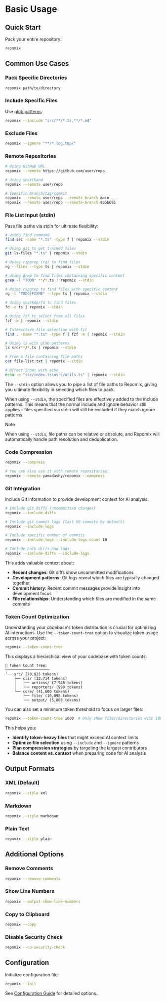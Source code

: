 # Basic Usage

## Quick Start

Pack your entire repository:
```bash
repomix
```

## Common Use Cases

### Pack Specific Directories
```bash
repomix path/to/directory
```

### Include Specific Files
Use [glob patterns](https://github.com/mrmlnc/fast-glob?tab=readme-ov-file#pattern-syntax):
```bash
repomix --include "src/**/*.ts,**/*.md"
```

### Exclude Files
```bash
repomix --ignore "**/*.log,tmp/"
```

### Remote Repositories
```bash
# Using GitHub URL
repomix --remote https://github.com/user/repo

# Using shorthand
repomix --remote user/repo

# Specific branch/tag/commit
repomix --remote user/repo --remote-branch main
repomix --remote user/repo --remote-branch 935b695
```

### File List Input (stdin)

Pass file paths via stdin for ultimate flexibility:

```bash
# Using find command
find src -name "*.ts" -type f | repomix --stdin

# Using git to get tracked files
git ls-files "*.ts" | repomix --stdin

# Using ripgrep (rg) to find files
rg --files --type ts | repomix --stdin

# Using grep to find files containing specific content
grep -l "TODO" **/*.ts | repomix --stdin

# Using ripgrep to find files with specific content
rg -l "TODO|FIXME" --type ts | repomix --stdin

# Using sharkdp/fd to find files
fd -e ts | repomix --stdin

# Using fzf to select from all files
fzf -m | repomix --stdin

# Interactive file selection with fzf
find . -name "*.ts" -type f | fzf -m | repomix --stdin

# Using ls with glob patterns
ls src/**/*.ts | repomix --stdin

# From a file containing file paths
cat file-list.txt | repomix --stdin

# Direct input with echo
echo -e "src/index.ts\nsrc/utils.ts" | repomix --stdin
```

The `--stdin` option allows you to pipe a list of file paths to Repomix, giving you ultimate flexibility in selecting which files to pack.

When using `--stdin`, the specified files are effectively added to the include patterns. This means that the normal include and ignore behavior still applies - files specified via stdin will still be excluded if they match ignore patterns.

> [!NOTE]
> When using `--stdin`, file paths can be relative or absolute, and Repomix will automatically handle path resolution and deduplication.

### Code Compression

```bash
repomix --compress

# You can also use it with remote repositories:
repomix --remote yamadashy/repomix --compress
```

### Git Integration

Include Git information to provide development context for AI analysis:

```bash
# Include git diffs (uncommitted changes)
repomix --include-diffs

# Include git commit logs (last 50 commits by default)
repomix --include-logs

# Include specific number of commits
repomix --include-logs --include-logs-count 10

# Include both diffs and logs
repomix --include-diffs --include-logs
```

This adds valuable context about:
- **Recent changes**: Git diffs show uncommitted modifications
- **Development patterns**: Git logs reveal which files are typically changed together
- **Commit history**: Recent commit messages provide insight into development focus
- **File relationships**: Understanding which files are modified in the same commits

### Token Count Optimization

Understanding your codebase's token distribution is crucial for optimizing AI interactions. Use the `--token-count-tree` option to visualize token usage across your project:

```bash
repomix --token-count-tree
```

This displays a hierarchical view of your codebase with token counts:

```
🔢 Token Count Tree:
────────────────────
└── src/ (70,925 tokens)
    ├── cli/ (12,714 tokens)
    │   ├── actions/ (7,546 tokens)
    │   └── reporters/ (990 tokens)
    └── core/ (41,600 tokens)
        ├── file/ (10,098 tokens)
        └── output/ (5,808 tokens)
```

You can also set a minimum token threshold to focus on larger files:

```bash
repomix --token-count-tree 1000  # Only show files/directories with 1000+ tokens
```

This helps you:
- **Identify token-heavy files** that might exceed AI context limits
- **Optimize file selection** using `--include` and `--ignore` patterns  
- **Plan compression strategies** by targeting the largest contributors
- **Balance content vs. context** when preparing code for AI analysis

## Output Formats

### XML (Default)
```bash
repomix --style xml
```

### Markdown
```bash
repomix --style markdown
```

### Plain Text
```bash
repomix --style plain
```

## Additional Options

### Remove Comments
```bash
repomix --remove-comments
```

### Show Line Numbers
```bash
repomix --output-show-line-numbers
```

### Copy to Clipboard
```bash
repomix --copy
```

### Disable Security Check
```bash
repomix --no-security-check
```

## Configuration

Initialize configuration file:
```bash
repomix --init
```

See [Configuration Guide](/guide/configuration) for detailed options.
